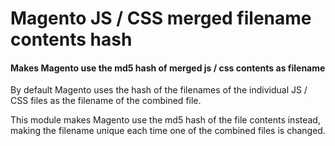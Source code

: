 # Magento JS / CSS merged filename contents hash
#### Makes Magento use the md5 hash of merged js / css contents as filename    
   
By default Magento uses the hash of the filenames of the individual JS / CSS files as the filename of the combined file.     

     
This module makes Magento use the md5 hash of the file contents instead, making the filename unique each time one of the combined files is changed.
